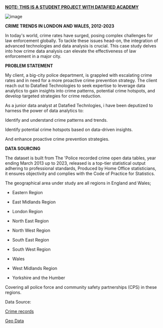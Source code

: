 **<ins>NOTE: THIS IS A STUDENT PROJECT WITH DATAFIED ACADEMY<ins>**

![image](https://github.com/Amiphel/Datafied-first-guided-project-Power-BI-/assets/157698401/3e5c49a4-85af-41af-8769-050b239e3e97)

**CRIME TRENDS IN LONDON AND WALES, 2012-2023**


In today's world, crime rates have surged, posing complex challenges for law enforcement globally. To tackle these issues head-on, the integration of advanced technologies and data analysis is crucial. This case study delves into how crime data analysis can elevate the effectiveness of law enforcement in a major city.



**PROBLEM STATEMENT**

My client, a big-city police department, is grappled with escalating crime rates and in need for a more proactive crime prevention strategy. The client reach out to Datafied Technologies to seek expertise to leverage data analytics to gain insights into crime patterns, potential crime hotspots, and develop targeted strategies for crime reduction.


As a junior data analyst at Datafied Technlogies, i have been deputized to harness the power of data analytics to:

Identify and understand crime patterns and trends.

Identify potential crime hotspots based on data-driven insights.

And enhance proactive crime prevention strategies.




**DATA SOURCING**

The dataset is built from The 'Police recorded crime open data tables, year ending March 2013 up to 2023, released is a top-tier statistical output adhering to professional standards, Produced by Home Office statisticians, it ensures objectivity and complies with the Code of Practice for Statistics.

The geographical area under study are all regions in England and Wales;

- Eastern Region

- East Midlands Region

- London Region

- North East Region

- North West Region

- South East Region

- South West Region

- Wales

- West Midlands Region

- Yorkshire and the Humber

Covering all police force and community safety partnerships (CPS) in these regions.

Data Source:

[Crime records](https://docs.google.com/spreadsheets/d/1zXSzFgQ-IV0NWH6zlZWbK4A3irsKjtOpammXa8FUte4/edit#gid=1821703077)

[Geo Data](https://docs.google.com/spreadsheets/d/1wQbjhMO7cj8HoakhEuLeX2-9bZgSAO02UdCLOHE8gBs/edit#gid=893458933)

